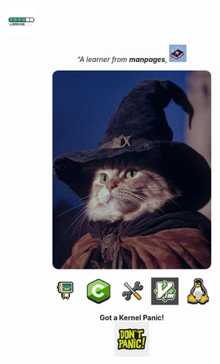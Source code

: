 
<p align="">
  <img src="loading.jpeg" alt="loading..." width="60"/>
</p>

<p align="center">
  <em>“A learner from <b>manpages</b>, <img src="manpage.jpeg" alt="manual pages" width="35"/> </em>
</p>

<p align="center">
  <img src="catmagik.jpeg" alt="Jukoo le Magicien du Code" width="320" style="border-radius: 12px;"/>
</p>

<p align="center">
  <img src="robocomputer.jpeg" alt="robot" width="55" style="margin-right:8px;"/>
  <img src="c.jpeg" alt="C language" width="55" style="margin-right:8px;"/>
  <img src="tooling.jpeg" alt="crafting" width="55" style="margin-right:8px;"/>
  <img src="vim.jpeg" alt="vim editor" width="55" style="margin-right:8px;"/>
  <img src="linux.jpeg" alt="Linux" width="55"/>
</p>


<p align="center">
  <b>Got a Kernel Panic!</b><br/>
  <img src="donotpanik.jpeg" alt="Do not panic" width="70"/>
</p>

